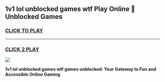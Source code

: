 
## 1v1 lol unblocked games wtf Play Online 👋 Unblocked Games
<h3>
<a href="https://premium.freeplayer.one?title=1v1_lol_unblocked_games_wtf&ref=19F">CLICK TO PLAY</a></h3>
<hr>

<h3>
<a href="https://premium.freeplayer.one?title=1v1_lol_unblocked_games_wtf&ref=19F">CLICK 2 PLAY</a>
  
</h3>

<a href="https://premium.freeplayer.one?title=1v1_lol_unblocked_games_wtf&ref=19F"><img src="https://clearcache.store/games.png"></a>


**1v1 lol unblocked games wtf games unblocked: Your Gateway to Fun and Accessible Online Gaming**
